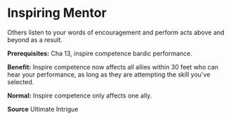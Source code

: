 ﻿---
cssclass: [feats]

---
# Inspiring Mentor

Others listen to your words of encouragement and perform acts above and beyond as a result.

**Prerequisites:** Cha 13, inspire competence bardic performance.

**Benefit:** Inspire competence now affects all allies within 30 feet who can hear your performance, as long as they are attempting the skill you've selected.

**Normal:** Inspire competence only affects one ally.

**Source** Ultimate Intrigue